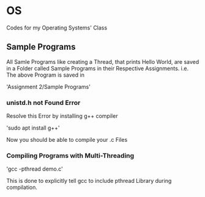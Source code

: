 # OS
Codes for my Operating Systems' Class

## Sample Programs
All Samle Programs like creating a Thread, that prints Hello World, are saved in a Folder called Sample Programs in their Respective Assignments. i.e. The above Program is saved in

'Assignment 2/Sample Programs'

### unistd.h not Found Error
Resolve this Error by installing g++ compiler

'sudo apt install g++'

Now you should be able to compile your .c Files

### Compiling Programs with Multi-Threading

'gcc -pthread demo.c'

This is done to explicitly tell gcc to include pthread Library during compilation.
